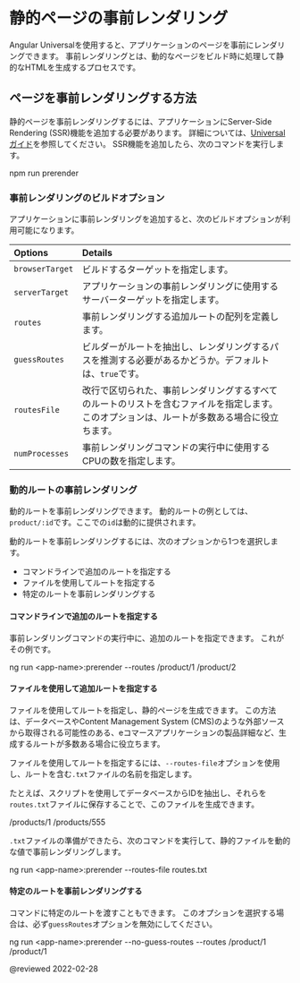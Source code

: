 # 静的ページの事前レンダリング

Angular Universalを使用すると、アプリケーションのページを事前にレンダリングできます。
事前レンダリングとは、動的なページをビルド時に処理して静的なHTMLを生成するプロセスです。

## ページを事前レンダリングする方法

静的ページを事前レンダリングするには、アプリケーションにServer-Side Rendering (SSR)機能を追加する必要があります。
詳細については、[Universalガイド](guide/universal)を参照してください。 
SSR機能を追加したら、次のコマンドを実行します。

<code-example format="shell" language="shell">

npm run prerender

</code-example>

### 事前レンダリングのビルドオプション

アプリケーションに事前レンダリングを追加すると、次のビルドオプションが利用可能になります。

| Options         | Details |
|:---             |:---     |
| `browserTarget` | ビルドするターゲットを指定します。                                                                                                       |
| `serverTarget`  | アプリケーションの事前レンダリングに使用するサーバーターゲットを指定します。                                                                          |
| `routes`        | 事前レンダリングする追加ルートの配列を定義します。                                                                                                 |
| `guessRoutes`   | ビルダーがルートを抽出し、レンダリングするパスを推測する必要があるかどうか。デフォルトは、`true`です。                                                          |
| `routesFile`    | 改行で区切られた、事前レンダリングするすべてのルートのリストを含むファイルを指定します。このオプションは、ルートが多数ある場合に役立ちます。 |
| `numProcesses`  | 事前レンダリングコマンドの実行中に使用するCPUの数を指定します。                                                                      |

### 動的ルートの事前レンダリング

動的ルートを事前レンダリングできます。
動的ルートの例としては、`product/:id`です。ここでの`id`は動的に提供されます。

動的ルートを事前レンダリングするには、次のオプションから1つを選択します。

*   コマンドラインで追加のルートを指定する
*   ファイルを使用してルートを指定する
*   特定のルートを事前レンダリングする

#### コマンドラインで追加のルートを指定する

事前レンダリングコマンドの実行中に、追加のルートを指定できます。
これがその例です。

<code-example format="shell" language="shell">

ng run &lt;app-name&gt;:prerender --routes /product/1 /product/2

</code-example>

#### ファイルを使用して追加ルートを指定する

ファイルを使用してルートを指定し、静的ページを生成できます。
この方法は、データベースやContent Management System (CMS)のような外部ソースから取得される可能性のある、eコマースアプリケーションの製品詳細など、生成するルートが多数ある場合に役立ちます。

ファイルを使用してルートを指定するには、`--routes-file`オプションを使用し、ルートを含む`.txt`ファイルの名前を指定します。

たとえば、スクリプトを使用してデータベースからIDを抽出し、それらを`routes.txt`ファイルに保存することで、このファイルを生成できます。

<code-example language="none" header="routes.txt">

/products/1
/products/555

</code-example>

`.txt`ファイルの準備ができたら、次のコマンドを実行して、静的ファイルを動的な値で事前レンダリングします。

<code-example format="shell" language="shell">

ng run &lt;app-name&gt;:prerender --routes-file routes.txt

</code-example>

#### 特定のルートを事前レンダリングする

コマンドに特定のルートを渡すこともできます。
このオプションを選択する場合は、必ず`guessRoutes`オプションを無効にしてください。

<code-example format="shell" language="shell">

ng run &lt;app-name&gt;:prerender --no-guess-routes --routes /product/1 /product/1

</code-example>

<!-- links -->

<!-- external links -->

<!-- end links -->

@reviewed 2022-02-28
